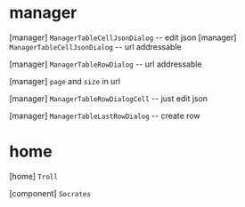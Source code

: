# manager

[manager] `ManagerTableCellJsonDialog` -- edit json
[manager] `ManagerTableCellJsonDialog` -- url addressable

[manager] `ManagerTableRowDialog` -- url addressable

[manager] `page` and `size` in url

[manager] `ManagerTableRowDialogCell` -- just edit json

[manager] `ManagerTableLastRowDialog` -- create row

# home

[home] `Troll`

[component] `Socrates`
